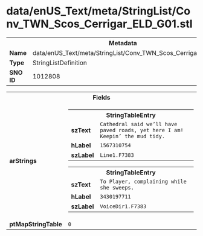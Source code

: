 <h1>data/enUS_Text/meta/StringList/Conv_TWN_Scos_Cerrigar_ELD_G01.stl</h1><table><tr><th colspan="100%">Metadata</th></tr><tr><td><b>Name</b></td><td>data/enUS_Text/meta/StringList/Conv_TWN_Scos_Cerrigar_ELD_G01.stl</td></tr><tr><td><b>Type</b></td><td>StringListDefinition</td></tr><tr><td><b>SNO ID</b></td><td>1012808</td></tr></table>

<table><tr><th colspan="100%">Fields</th></tr><tr><td><b>arStrings</b></td><td><table><tr><th colspan="100%">StringTableEntry</th></tr><tr><td><b>szText</b></td><td><code>Cathedral said we’ll have paved roads, yet here I am! Keepin’ the mud tidy.</code></td></tr><tr><td><b>hLabel</b></td><td><code>1567310754</code></td></tr><tr><td><b>szLabel</b></td><td><code>Line1.F7383</code></td></tr></table>


<table><tr><th colspan="100%">StringTableEntry</th></tr><tr><td><b>szText</b></td><td><code>To Player, complaining while she sweeps. </code></td></tr><tr><td><b>hLabel</b></td><td><code>3430197711</code></td></tr><tr><td><b>szLabel</b></td><td><code>VoiceDir1.F7383</code></td></tr></table>


</td></tr><tr><td><b>ptMapStringTable</b></td><td><code>0</code></td></tr></table>

